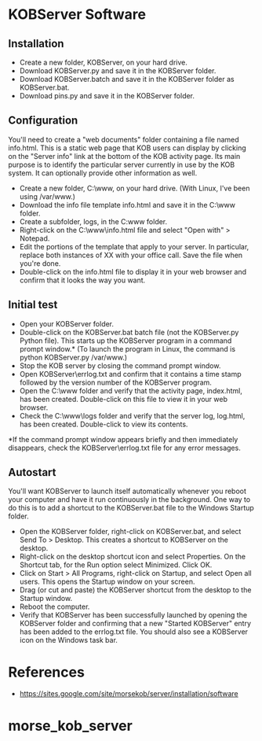 
# KOBServer Software

## Installation
+ Create a new folder, KOBServer, on your hard drive.
+ Download KOBServer.py and save it in the KOBServer folder.
+ Download KOBServer.batch and save it in the KOBServer folder as KOBServer.bat.
+ Download pins.py and save it in the KOBServer folder.


## Configuration
You'll need to create a "web documents" folder containing a file named info.html. This is a static web page that KOB users can display by clicking on the "Server info" link at the bottom of the KOB activity page. Its main purpose is to identify the particular server currently in use by the KOB system. It can optionally provide other information as well.

+ Create a new folder, C:\www, on your hard drive. (With Linux, I've been using /var/www.)
+ Download the info file template info.html and save it in the C:\www folder.
+ Create a subfolder, logs, in the C:www folder.
+ Right-click on the C:\www\info.html file and select "Open with" > Notepad.
+ Edit the portions of the template that apply to your server. In particular, replace both instances of XX with your office call. Save the file when you're done.
+ Double-click on the info.html file to display it in your web browser and confirm that it looks the way you want.

## Initial test
+ Open your KOBServer folder.
+ Double-click on the KOBServer.bat batch file (not the KOBServer.py Python file). This starts up the KOBServer program in a command prompt window.* (To launch the program in Linux, the command is python KOBServer.py /var/www.)
+ Stop the KOB server by closing the command prompt window.
+ Open KOBServer\errlog.txt and confirm that it contains a time stamp followed by the version number of the KOBServer program.
+ Open the C:\www folder and verify that the activity page, index.html, has been created. Double-click on this file to view it in your web browser.
+ Check the C:\www\logs folder and verify that the server log, log.html, has been created. Double-click to view its contents.

*If the command prompt window appears briefly and then immediately disappears, check the KOBServer\errlog.txt file for any error messages.

## Autostart
You'll want KOBServer to launch itself automatically whenever you reboot your computer and have it run continuously in the background. One way to do this is to add a shortcut to the KOBServer.bat file to the Windows Startup folder.

+ Open the KOBServer folder, right-click on KOBServer.bat, and select Send To > Desktop. This creates a shortcut to KOBServer on the desktop.
+ Right-click on the desktop shortcut icon and select Properties. On the Shortcut tab, for the Run option select Minimized. Click OK.
+ Click on Start > All Programs, right-click on Startup, and select Open all users. This opens the Startup window on your screen.
+ Drag (or cut and paste) the KOBServer shortcut from the desktop to the Startup window.
+ Reboot the computer.
+ Verify that KOBServer has been successfully launched by opening the KOBServer folder and confirming that a new "Started KOBServer" entry has been added to the errlog.txt file. You should also see a KOBServer icon on the Windows task bar.


# References
- https://sites.google.com/site/morsekob/server/installation/software


# morse_kob_server
